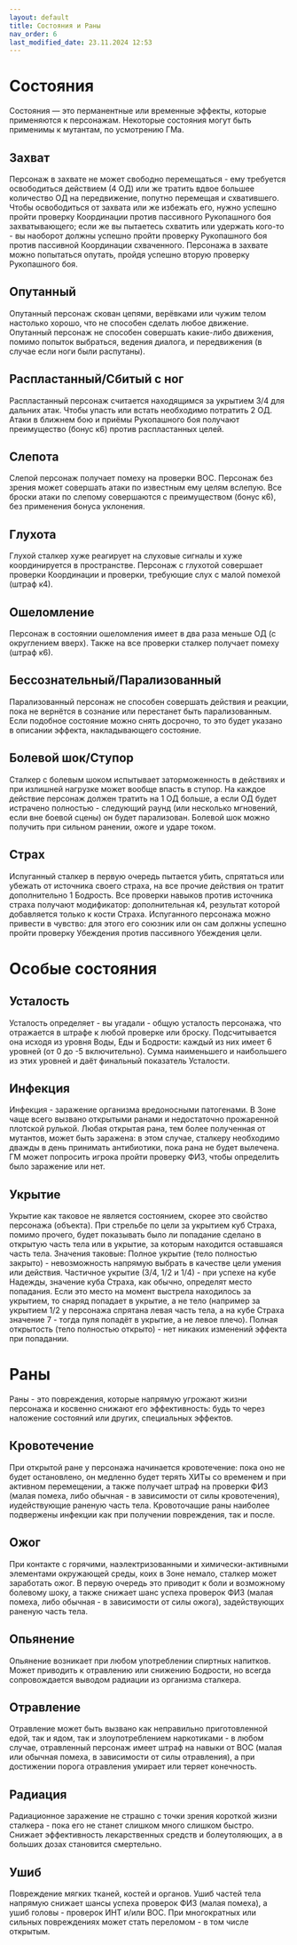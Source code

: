```yaml
---
layout: default
title: Состояния и Раны
nav_order: 6
last_modified_date: 23.11.2024 12:53
---
```


# Состояния
Состояния — это перманентные или временные эффекты, которые применяются к персонажам. Некоторые состояния могут быть применимы к мутантам, по усмотрению ГМа.

## Захват
Персонаж в захвате не может свободно перемещаться - ему требуется освободиться действием (4 ОД) или же тратить вдвое большее количество ОД на передвижение, попутно перемещая и схватившего. Чтобы освободиться от захвата или же избежать его, нужно успешно пройти проверку Координации против пассивного Рукопашного боя захватывающего; если же вы пытаетесь схватить или удержать кого-то - вы наоборот должны успешно пройти проверку Рукопашного боя против пассивной Координации схваченного. Персонажа в захвате можно попытаться опутать, пройдя успешно вторую проверку Рукопашного боя.

## Опутанный
Опутанный персонаж скован цепями, верёвками или чужим телом настолько хорошо, что не способен сделать любое движение. Опутанный персонаж не способен совершать какие-либо движения, помимо попыток выбраться, ведения диалога, и передвижения (в случае если ноги были распутаны).

## Распластанный/Сбитый с ног
Распластанный персонаж считается находящимся за укрытием 3/4 для дальних атак. Чтобы упасть или встать необходимо потратить 2 ОД. Атаки в ближнем бою и приёмы Рукопашного боя получают преимущество (бонус к6) против распластанных целей.

## Слепота
Слепой персонаж получает помеху на проверки ВОС. Персонаж без зрения может совершать атаки по известным ему целям вслепую. Все броски атаки по слепому совершаются с преимуществом (бонус к6), без применения бонуса уклонения.

## Глухота  
Глухой сталкер хуже реагирует на слуховые сигналы и хуже координируется в пространстве. Персонаж с глухотой совершает проверки Координации и проверки, требующие слух с малой помехой (штраф к4).

## Ошеломление
Персонаж в состоянии ошеломления имеет в два раза меньше ОД (с округлением вверх). Также на все проверки сталкер получает помеху (штраф к6).

## Бессознательный/Парализованный
Парализованный персонаж не способен совершать действия и реакции, пока не вернётся в сознание или перестанет быть парализованным. Если подобное состояние можно снять досрочно, то это будет указано в описании эффекта, накладывающего состояние.

## Болевой шок/Ступор
Сталкер с болевым шоком испытывает заторможенность в действиях и при излишней нагрузке может вообще впасть в ступор. На каждое действие персонаж должен тратить на 1 ОД больше, а если ОД будет истрачено полностью - следующий раунд (или несколько мгновений, если вне боевой сцены) он будет парализован.
Болевой шок можно получить при сильном ранении, ожоге и ударе током.

## Страх
Испуганный сталкер в первую очередь пытается убить, спрятаться или убежать от источника своего страха, на все прочие действия он тратит дополнительно 1 Бодрость. Все проверки навыков против источника страха получают модификатор: дополнительная к4, результат которой добавляется только к кости Страха. Испуганного персонажа можно привести в чувство: для этого его союзник или он сам должны успешно пройти проверку Убеждения против пассивного Убеждения цели.

# Особые состояния

## Усталость
Усталость определяет - вы угадали - общую усталость персонажа, что отражается в штрафе к любой проверке или броску. Подсчитывается она исходя из уровня Воды, Еды и Бодрости: каждый из них имеет 6 уровней (от 0 до -5 включительно). Сумма наименьшего и наибольшего из этих уровней и даёт финальный показатель Усталости.

## Инфекция
Инфекция - заражение организма вредоносными патогенами. В Зоне чаще всего вызвано открытыми ранами и недостаточно прожаренной плотской рулькой. Любая открытая рана, тем более полученная от мутантов, может быть заражена: в этом случае, сталкеру необходимо дважды в день принимать антибиотики, пока рана не будет вылечена. ГМ может попросить игрока пройти проверку ФИЗ, чтобы определить было заражение или нет.

## Укрытие
Укрытие как таковое не является состоянием, скорее это свойство персонажа (объекта).
При стрельбе по цели за укрытием куб Страха, помимо прочего, будет показывать было ли попадание сделано в открытую часть тела или в укрытие, за которым находится оставшаяся часть тела. Значения таковые:
Полное укрытие (тело полностью закрыто) - невозможность напрямую выбрать в качестве цели умения или действия.
Частичное укрытие (3/4, 1/2 и 1/4) - при успехе на кубе Надежды, значение куба Страха, как обычно, определят место попадания. Если это место на момент выстрела находилось за укрытием, то снаряд попадает в укрытие, а не тело (например за укрытием 1/2 у персонажа спрятана левая часть тела, а на кубе Страха значение 7 - тогда пуля попадёт в укрытие, а не левое плечо).
Полная открытость (тело полностью открыто) - нет никаких изменений эффекта при попадании.


# Раны
Раны - это повреждения, которые напрямую угрожают жизни персонажа и косвенно снижают его эффективность: будь то через наложение состояний или других, специальных эффектов.

## Кровотечение
При открытой ране у персонажа начинается кровотечение: пока оно не будет остановлено, он медленно будет терять ХИТы со временем и при активном перемещении, а также получает штраф на проверки ФИЗ (малая помеха, либо обычная - в зависимости от силы кровотечения), иудействующие раненую часть тела. Кровоточащие раны наиболее подвержены инфекции как при получении повреждения, так и после.

## Ожог
При контакте с горячими, наэлектризованными и химически-активными элементами окружающей среды, коих в Зоне немало, сталкер может заработать ожог. В первую очередь это приводит к боли и возможному болевому шоку, а также снижает шанс успеха проверок ФИЗ (малая помеха, либо обычная - в зависимости от силы ожога), задействующих раненую часть тела.

## Опьянение
Опьянение возникает при любом употреблении спиртных напитков. Может приводить к отравлению или снижению Бодрости, но всегда сопровождается выводом радиации из организма сталкера.

## Отравление
Отравление может быть вызвано как неправильно приготовленной едой, так и ядом, так и злоупотреблением наркотиками - в любом случае, отравленный персонаж имеет штраф на навыки от ВОС (малая или обычная помеха, в зависимости от силы отравления), а при достижении порога отравления умирает или теряет конечность.

## Радиация 
Радиационное заражение не страшно с точки зрения короткой жизни сталкера - пока его не станет слишком много слишком быстро. Снижает эффективность лекарственных средств и болеутоляющих, а в больших дозах становится смертельно.

## Ушиб
Повреждение мягких тканей, костей и органов. Ушиб частей тела напрямую снижает шансы успеха проверок ФИЗ (малая помеха), а ушиб головы - проверок ИНТ и/или ВОС. При многократных или сильных повреждениях может стать переломом - в том числе открытым.
